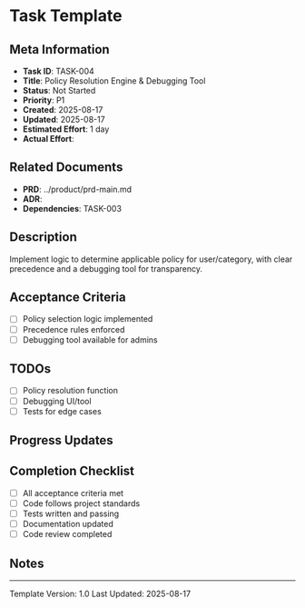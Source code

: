 
# Task Template

## Meta Information
- **Task ID**: TASK-004
- **Title**: Policy Resolution Engine & Debugging Tool
- **Status**: Not Started
- **Priority**: P1
- **Created**: 2025-08-17
- **Updated**: 2025-08-17
- **Estimated Effort**: 1 day
- **Actual Effort**: 

## Related Documents
- **PRD**: ../product/prd-main.md
- **ADR**: 
- **Dependencies**: TASK-003

## Description
Implement logic to determine applicable policy for user/category, with clear precedence and a debugging tool for transparency.

## Acceptance Criteria
- [ ] Policy selection logic implemented
- [ ] Precedence rules enforced
- [ ] Debugging tool available for admins

## TODOs
- [ ] Policy resolution function
- [ ] Debugging UI/tool
- [ ] Tests for edge cases

## Progress Updates

## Completion Checklist
- [ ] All acceptance criteria met
- [ ] Code follows project standards
- [ ] Tests written and passing
- [ ] Documentation updated
- [ ] Code review completed

## Notes

---
Template Version: 1.0
Last Updated: 2025-08-17
